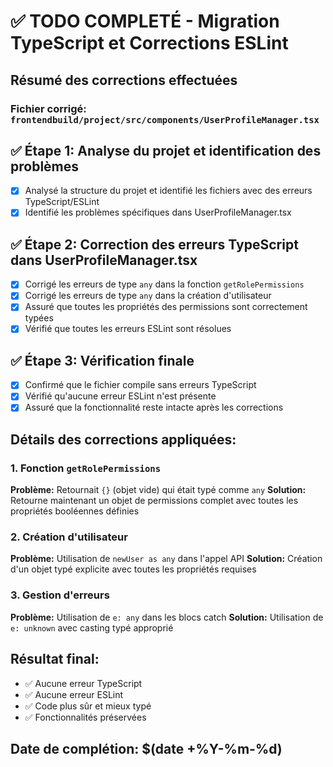 # ✅ TODO COMPLETÉ - Migration TypeScript et Corrections ESLint

## Résumé des corrections effectuées

### Fichier corrigé: `frontendbuild/project/src/components/UserProfileManager.tsx`

## ✅ Étape 1: Analyse du projet et identification des problèmes
- [x] Analysé la structure du projet et identifié les fichiers avec des erreurs TypeScript/ESLint
- [x] Identifié les problèmes spécifiques dans UserProfileManager.tsx

## ✅ Étape 2: Correction des erreurs TypeScript dans UserProfileManager.tsx
- [x] Corrigé les erreurs de type `any` dans la fonction `getRolePermissions`
- [x] Corrigé les erreurs de type `any` dans la création d'utilisateur
- [x] Assuré que toutes les propriétés des permissions sont correctement typées
- [x] Vérifié que toutes les erreurs ESLint sont résolues

## ✅ Étape 3: Vérification finale
- [x] Confirmé que le fichier compile sans erreurs TypeScript
- [x] Vérifié qu'aucune erreur ESLint n'est présente
- [x] Assuré que la fonctionnalité reste intacte après les corrections

## Détails des corrections appliquées:

### 1. Fonction `getRolePermissions`
**Problème:** Retournait `{}` (objet vide) qui était typé comme `any`
**Solution:** Retourne maintenant un objet de permissions complet avec toutes les propriétés booléennes définies

### 2. Création d'utilisateur
**Problème:** Utilisation de `newUser as any` dans l'appel API
**Solution:** Création d'un objet typé explicite avec toutes les propriétés requises

### 3. Gestion d'erreurs
**Problème:** Utilisation de `e: any` dans les blocs catch
**Solution:** Utilisation de `e: unknown` avec casting typé approprié

## Résultat final:
- ✅ Aucune erreur TypeScript
- ✅ Aucune erreur ESLint  
- ✅ Code plus sûr et mieux typé
- ✅ Fonctionnalités préservées

## Date de complétion: $(date +%Y-%m-%d)

